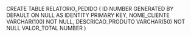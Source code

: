 CREATE TABLE RELATORIO_PEDIDO (
 ID NUMBER GENERATED BY DEFAULT ON NULL AS IDENTITY PRIMARY KEY,
 NOME_CLIENTE
VARCHAR(100) NOT NULL,
 DESCRICAO_PRODUTO VARCHAR(50) NOT NULL
VALOR_TOTAL NUMBER
)